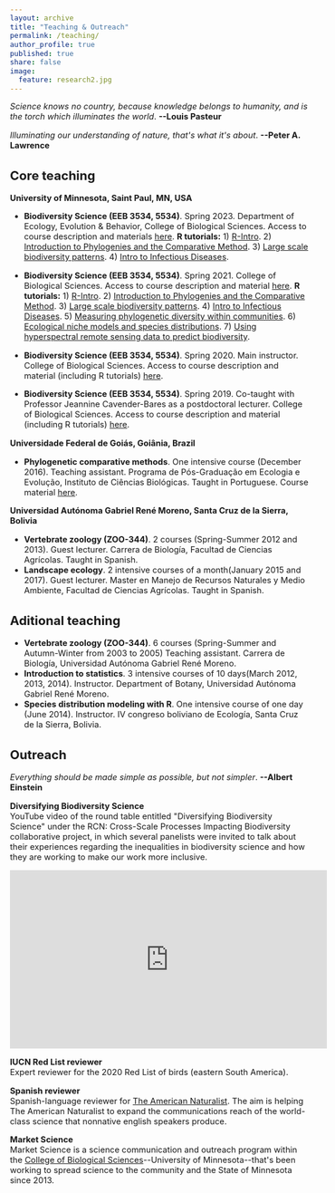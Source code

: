 ```yaml
---
layout: archive
title: "Teaching & Outreach"
permalink: /teaching/
author_profile: true
published: true
share: false
image: 
  feature: research2.jpg
---
```


<style type="text/css">
  body{
  font-size: 11pt;
}
</style>

_Science knows no country, because knowledge belongs to humanity, and is the torch which illuminates the world_. __--Louis Pasteur__ 

_Illuminating our understanding of nature, that's what it's about_. __--Peter A. Lawrence__

## Core teaching
__University of Minnesota, Saint Paul, MN, USA__

* __Biodiversity Science (EEB 3534, 5534)__. Spring 2023. Department of Ecology, Evolution & Behavior, College of Biological Sciences. Access to course description and materials [here](https://github.com/jesusNPL/BiodiversityScience). __R tutorials:__ 1) [R-Intro](https://htmlpreview.github.io/?https://github.com/jesusNPL/BiodiversityScience/blob/master/Spring2023/Lab_0/lab_0_R-Intro.html). 2) [Introduction to Phylogenies and the Comparative Method](https://htmlpreview.github.io/?https://github.com/jesusNPL/BiodiversityScience/blob/master/Spring2023/Lab_1/lab_1_Intro_PCM.html). 3) [Large scale biodiversity patterns](https://htmlpreview.github.io/?https://github.com/jesusNPL/BiodiversityScience/blob/master/Spring2023/Lab_2/lab_2_Large_scale.html). 4) [Intro to Infectious Diseases](https://htmlpreview.github.io/?https://github.com/jesusNPL/BiodiversityScience/blob/master/Spring2023/Lab_3/lab_3_Infectious_diseases.html).

* __Biodiversity Science (EEB 3534, 5534)__. Spring 2021. College of Biological Sciences. Access to course description and material [here](https://github.com/jesusNPL/BiodiversityScience).
__R tutorials:__ 1) [R-Intro](https://htmlpreview.github.io/?https://github.com/jesusNPL/BiodiversityScience/blob/master/Spring2021/01_Practice_R-Intro_2021.html). 2) [Introduction to Phylogenies and the Comparative Method](https://htmlpreview.github.io/?https://github.com/jesusNPL/BiodiversityScience/blob/master/Spring2021/02_Practice_Intro_PCM_2021.html). 3) [Large scale biodiversity patterns](https://htmlpreview.github.io/?https://github.com/jesusNPL/BiodiversityScience/blob/master/Spring2021/03_Practice_Large_scale_2021.html). 4) [Intro to Infectious Diseases](https://htmlpreview.github.io/?https://github.com/jesusNPL/BiodiversityScience/blob/master/Spring2021/04_Practice_Infectious_diseases_2021.html). 5) [Measuring phylogenetic diversity within communities](https://htmlpreview.github.io/?https://github.com/jesusNPL/BiodiversityScience/blob/master/Spring2021/05_Practice_PhyloDiv_metrics_2021.html). 6) [Ecological niche models and species distributions](https://htmlpreview.github.io/?https://github.com/jesusNPL/BiodiversityScience/blob/master/Spring2021/06_Practice_ENM-SDM_2021.html). 7) [Using hyperspectral remote sensing data to predict biodiversity](https://htmlpreview.github.io/?https://github.com/jesusNPL/BiodiversityScience/blob/master/Spring2021/07_Practice_Spectra_2021.html).

* __Biodiversity Science (EEB 3534, 5534)__. Spring 2020. Main instructor. College of Biological Sciences. Access to course description and material (including R tutorials) [here](https://github.com/jesusNPL/BiodiversityScience/tree/master/Spring2020).

* __Biodiversity Science (EEB 3534, 5534)__. Spring 2019. Co-taught with Professor Jeannine Cavender-Bares as a postdoctoral lecturer. College of Biological Sciences. Access to course description and material (including R tutorials) [here](https://github.com/jesusNPL/BiodiversityScience/tree/master/Spring2019).   

__Universidade Federal de Goiás, Goiânia, Brazil__
* __Phylogenetic comparative methods__. One intensive course (December 2016). Teaching assistant. Programa de Pós-Graduação em Ecologia e Evolução, Instituto de Ciências Biológicas. Taught in Portuguese. Course material [here](https://dinizfilho.wixsite.com/dinizfilholab/phylogenetic-comparative-methods).   

__Universidad Autónoma Gabriel René Moreno, Santa Cruz de la Sierra, Bolivia__
* __Vertebrate zoology (ZOO-344)__. 2 courses (Spring-Summer 2012 and 2013). Guest lecturer. Carrera de Biología, Facultad de Ciencias Agrícolas. Taught in Spanish.
* __Landscape ecology__. 2 intensive courses of a month(January 2015 and 2017). Guest lecturer. Master en Manejo de Recursos Naturales y Medio Ambiente, Facultad de Ciencias Agrícolas. Taught in Spanish.

## Aditional teaching
* __Vertebrate zoology (ZOO-344)__. 6 courses (Spring-Summer and Autumn-Winter from 2003 to 2005) Teaching assistant. Carrera de Biología, Universidad Autónoma Gabriel René Moreno.   
* __Introduction to statistics__. 3 intensive courses of 10 days(March 2012, 2013, 2014). Instructor. Department of Botany, Universidad Autónoma Gabriel René Moreno.   
* __Species distribution modeling with R__. One intensive course of one day (June 2014). Instructor. IV congreso boliviano de Ecología, Santa Cruz de la Sierra, Bolivia.

## Outreach
_Everything should be made simple as possible, but not simpler_. __--Albert Einstein__

__Diversifying Biodiversity Science__   
YouTube video of the round table entitled "Diversifying Biodiversity Science" under the RCN: Cross-Scale Processes Impacting Biodiversity collaborative project, in which several panelists were invited to talk about their experiences regarding the inequalities in biodiversity science and how they are working to make our work more inclusive.

<p align = center>

<iframe width="560" height="315" src="https://www.youtube.com/embed/CYlt3bMIsEs" title="YouTube video player" frameborder="0" allow="accelerometer; autoplay; clipboard-write; encrypted-media; gyroscope; picture-in-picture" allowfullscreen></iframe>

</p>

__IUCN Red List reviewer__   
Expert reviewer for the 2020 Red List of birds (eastern South America).   

__Spanish reviewer__   
Spanish-language reviewer for [The American Naturalist](https://amnat.org/home.html). The aim is helping The American Naturalist to expand the communications reach of the world-class science that nonnative english speakers produce.   

__Market Science__   
Market Science is a science communication and outreach program within the [College of Biological Sciences](https://cbs.umn.edu)--University of Minnesota--that's been working to spread science to the community and the State of Minnesota since 2013.
